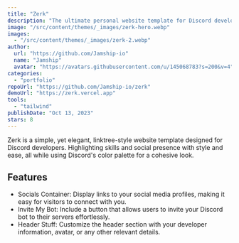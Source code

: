 ```yaml
---
title: "Zerk"
description: "The ultimate personal website template for Discord developers, highlighting skills and social presence with style and ease."
image: "/src/content/themes/_images/zerk-hero.webp"
images:
  - "/src/content/themes/_images/zerk-2.webp"
author:
  url: "https://github.com/Jamship-io"
  name: "Jamship"
  avatar: "https://avatars.githubusercontent.com/u/145068783?s=200&v=4"
categories:
  - "portfolio"
repoUrl: "https://github.com/Jamship-io/zerk"
demoUrl: "https://zerk.vercel.app"
tools:
  - "tailwind"
publishDate: "Oct 13, 2023"
stars: 8
---
```


<p>
  Zerk is a simple, yet elegant, linktree-style website template designed for Discord developers.
  Highlighting skills and social presence with style and ease, all while using Discord's color
  palette for a cohesive look.
</p>
<h2>Features</h2>
<ul>
  <li>
    Socials Container: Display links to your social media profiles, making it easy for visitors to
    connect with you.
  </li>
  <li>
    Invite My Bot: Include a button that allows users to invite your Discord bot to their servers
    effortlessly.
  </li>
  <li>
    Header Stuff: Customize the header section with your developer information, avatar, or any other
    relevant details.
  </li>
</ul>
